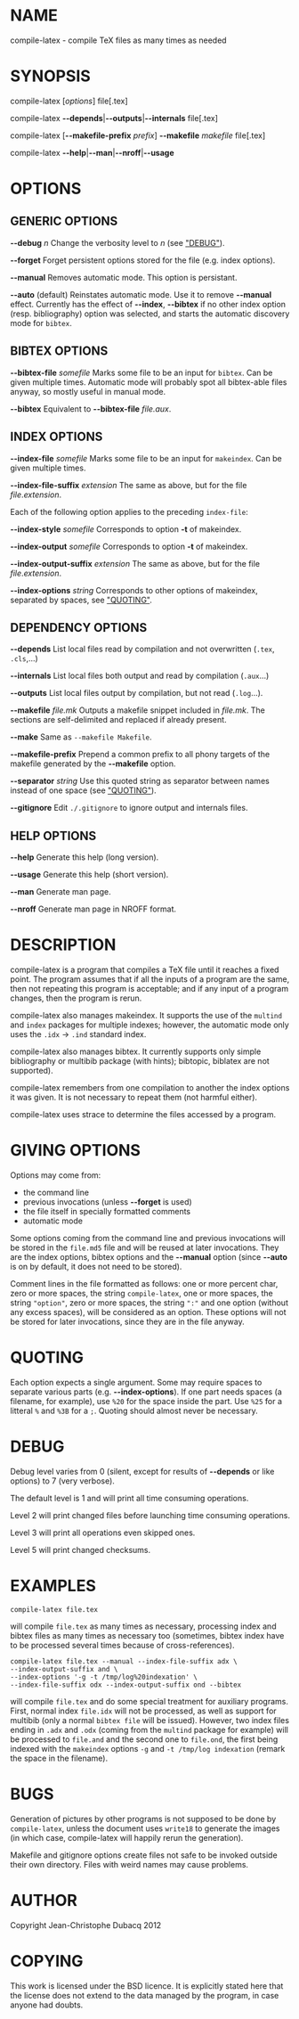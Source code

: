 # NAME

compile-latex - compile TeX files as many times as needed

# SYNOPSIS

compile-latex \[_options_\] file\[.tex\]

compile-latex __\--depends__|__\--outputs__|__\--internals__ file\[.tex\]

compile-latex \[__\--makefile-prefix__ _prefix_\] __\--makefile__ _makefile_ file\[.tex\]

compile-latex __\--help__|__\--man__|__\--nroff__|__\--usage__

# OPTIONS

## GENERIC OPTIONS

__\--debug__ _n_ Change the verbosity level to _n_ (see ["DEBUG"](#debug)).

__\--forget__ Forget persistent options stored for the file (e.g. index
options).

__\--manual__ Removes automatic mode. This option is persistant.

__\--auto__ (default) Reinstates automatic mode. Use it to remove
__\--manual__ effect. Currently has the effect of __\--index__, __\--bibtex__
if no other index option (resp. bibliography) option was selected, and
starts the automatic discovery mode for `bibtex`.

## BIBTEX OPTIONS

__\--bibtex-file__ _somefile_ Marks some file to be an input for
`bibtex`. Can be given multiple times. Automatic mode will probably
spot all bibtex-able files anyway, so mostly useful in manual mode.

__\--bibtex__ Equivalent to __\--bibtex-file__ _file.aux_.

## INDEX OPTIONS

__\--index-file__ _somefile_ Marks some file to be an input for
`makeindex`. Can be given multiple times.

__\--index-file-suffix__ _extension_ The same as above, but for the file
_file_._extension_.

Each of the following option applies to the preceding `index-file`:

__\--index-style__ _somefile_ Corresponds to option __\-t__ of makeindex.

__\--index-output__ _somefile_ Corresponds to option __\-t__ of makeindex.

__\--index-output-suffix__ _extension_ The same as above, but for the file
_file_._extension_.

__\--index-options__ _string_ Corresponds to other options of makeindex,
separated by spaces, see ["QUOTING"](#quoting).

## DEPENDENCY OPTIONS

__\--depends__ List local files read by compilation and not overwritten
(`.tex`, `.cls`,...)

__\--internals__ List local files both output and read by compilation
(`.aux`...)

__\--outputs__ List local files output by compilation, but not read
(`.log`...).

__\--makefile__ _file.mk_ Outputs a makefile snippet included in
_file.mk_. The sections are self-delimited and replaced if already
present.

__\--make__ Same as `--makefile Makefile`.

__\--makefile-prefix__ Prepend a common prefix to all phony targets of the
makefile generated by the __\--makefile__ option.

__\--separator__ _string_ Use this quoted string as separator between
names instead of one space (see ["QUOTING"](#quoting)).

__\--gitignore__ Edit `./.gitignore` to ignore output and internals files.

## HELP OPTIONS

__\--help__ Generate this help (long version).

__\--usage__ Generate this help (short version).

__\--man__ Generate man page.

__\--nroff__ Generate man page in NROFF format.

# DESCRIPTION

compile-latex is a program that compiles a TeX file until it reaches a
fixed point. The program assumes that if all the inputs of a program are
the same, then not repeating this program is acceptable; and if any
input of a program changes, then the program is rerun.

compile-latex also manages makeindex. It supports the use of
the `multind` and `index` packages for multiple indexes; however, the
automatic mode only uses the `.idx` -> `.ind` standard index.

compile-latex also manages bibtex. It currently supports only simple
bibliography or multibib package (with hints); bibtopic, biblatex are
not supported).

compile-latex remembers from one compilation to another the index options
it was given. It is not necessary to repeat them (not harmful either).

compile-latex uses strace to determine the files accessed by a program.

# GIVING OPTIONS

Options may come from:

- the command line
- previous invocations (unless __\--forget__ is used)
- the file itself in specially formatted comments
- automatic mode

Some options coming from the command line and previous invocations will
be stored in the `file.md5` file and will be reused at later
invocations. They are the index options, bibtex options and the
__\--manual__ option (since __\--auto__ is on by default, it does not need
to be stored).

Comment lines in the file formatted as follows: one or more percent
char, zero or more spaces, the string `compile-latex`, one or more
spaces, the string `"option"`, zero or more spaces, the string `":"`
and one option (without any excess spaces), will be considered as an
option. These options will not be stored for later invocations, since
they are in the file anyway.

# QUOTING

Each option expects a single argument. Some may require spaces to
separate various parts (e.g. __\--index-options__). If one part needs
spaces (a filename, for example), use `%20` for the space inside the
part. Use `%25` for a litteral `%` and `%3B` for a `;`. Quoting
should almost never be necessary.

# DEBUG

Debug level varies from 0 (silent, except for results of __\--depends__ or
like options) to 7 (very verbose).

The default level is 1 and will print all time consuming operations.

Level 2 will print changed files before launching time consuming operations.

Level 3 will print all operations even skipped ones.

Level 5 will print changed checksums.

# EXAMPLES

    compile-latex file.tex

will compile `file.tex` as many times as necessary, processing index
and bibtex files as many times as necessary too (sometimes, bibtex index
have to be processed several times because of cross-references).

    compile-latex file.tex --manual --index-file-suffix adx \
    --index-output-suffix and \
    --index-options '-g -t /tmp/log%20indexation' \
    --index-file-suffix odx --index-output-suffix ond --bibtex

will compile `file.tex` and do some special treatment for auxiliary
programs. First, normal index `file.idx` will not be processed, as well
as support for multibib (only a normal `bibtex file` will be
issued). However, two index files ending in `.adx` and `.odx` (coming
from the `multind` package for example) will be processed to
`file.and` and the second one to `file.ond`, the first being indexed
with the `makeindex` options `-g` and `-t /tmp/log indexation`
(remark the space in the filename).

# BUGS

Generation of pictures by other programs is not supposed to be done by
`compile-latex`, unless the document uses `write18` to generate the
images (in which case, compile-latex will happily rerun the generation).

Makefile and gitignore options create files not safe to be invoked
outside their own directory. Files with weird names may cause problems.

# AUTHOR

Copyright Jean-Christophe Dubacq 2012

# COPYING

This work is licensed under the BSD licence. It is explicitly stated
here that the license does not extend to the data managed by the
  program, in case anyone had doubts.
